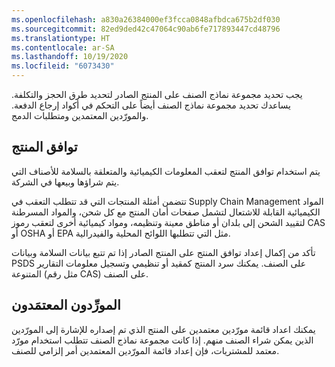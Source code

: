 ```yaml
---
ms.openlocfilehash: a830a26384000ef3fcca0848afbdca675b2df030
ms.sourcegitcommit: 82ed9ded42c47064c90ab6fe717893447cd48796
ms.translationtype: HT
ms.contentlocale: ar-SA
ms.lasthandoff: 10/19/2020
ms.locfileid: "6073430"
---
```

يجب تحديد مجموعة نماذج الصنف على المنتج الصادر لتحديد طرق الحجز والتكلفة. يساعدك تحديد مجموعة نماذج الصنف أيضاً على التحكم في أكواد إرجاع الدفعة. والمورّدين المعتمدين ومتطلبات الدمج. 

## <a name="product-compliance"></a>توافق المنتج

يتم استخدام توافق المنتج لتعقب المعلومات الكيميائية والمتعلقة بالسلامة للأصناف التي يتم شراؤها وبيعها في الشركة.

تتضمن أمثلة المنتجات التي قد تتطلب التعقب في Supply Chain Management المواد الكيميائية القابلة للاشتعال لتشمل صفحات أمان المنتج مع كل شحن، والمواد المسرطنة لتقييد الشحن إلى بلدان أو مناطق معينة وتنظيمه، ومواد كيميائية أخرى لتعقب رموز CAS أو OSHA أو EPA مثل التي تتطلبها اللوائح المحلية والفيدرالية.

تأكد من إكمال إعداد توافق المنتج على المنتج الصادر إذا تم تتبع بيانات السلامة وبيانات PSDS على الصنف. يمكنك سرد المنتج كمقيد أو تنظيمي وتسجيل معلومات التقارير المتنوعة (مثل رقم CAS) على الصنف.

## <a name="approved-vendors"></a>المورِّدون المعتمَدون

يمكنك اعداد قائمة مورّدين معتمدين على المنتج الذي تم إصداره للإشارة إلى المورّدين الذين يمكن شراء الصنف منهم. إذا كانت مجموعة نماذج الصنف تتطلب استخدام مورّد معتمد للمشتريات، فإن إعداد قائمة المورّدين المعتمدين أمر إلزامي للصنف.
